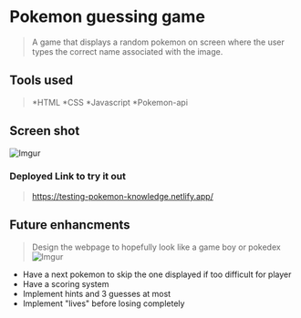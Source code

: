 # Pokemon guessing game
> A game that displays a random pokemon on screen where the user types the correct name associated with the image.
## Tools used
>*HTML 
>*CSS 
>*Javascript 
>*Pokemon-api
## Screen shot
![Imgur](https://i.imgur.com/DY15DbY.png)
### Deployed Link to try it out
>https://testing-pokemon-knowledge.netlify.app/
## Future enhancments
>Design the webpage to hopefully look like a game boy or pokedex
>![Imgur](https://i.imgur.com/kYZtFjm.png)
* Have a next pokemon to skip the one displayed if too difficult for player
* Have a scoring system
* Implement hints and 3 guesses at most
* Implement "lives" before losing completely


